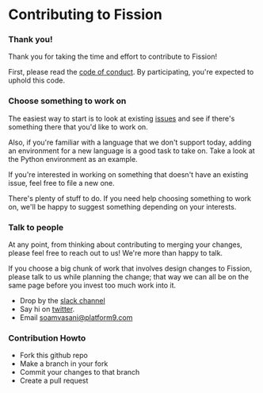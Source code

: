 # Contributing to Fission

### Thank you!

Thank you for taking the time and effort to contribute to Fission!

First, please read the [code of conduct](CODE_OF_CONDUCT.md).  By
participating, you're expected to uphold this code.

### Choose something to work on

The easiest way to start is to look at existing
[issues](https://github.com/fission/fission/issues) and see if there's
something there that you'd like to work on.

Also, if you're familiar with a language that we don't support today,
adding an environment for a new language is a good task to take on.
Take a look at the Python environment as an example.

If you're interested in working on something that doesn't have an
existing issue, feel free to file a new one.

There's plenty of stuff to do.  If you need help choosing something to
work on, we'll be happy to suggest something depending on your
interests.

### Talk to people

At any point, from thinking about contributing to merging your
changes, please feel free to reach out to us!  We're more than happy
to talk.

If you choose a big chunk of work that involves design changes to
Fission, please talk to us while planning the change; that way we can
all be on the same page before you invest too much work into it.

 * Drop by the [slack channel](http://slack.fission.io)
 * Say hi on [twitter](https://twitter.com/fissionio).
 * Email soamvasani@platform9.com

### Contribution Howto

 * Fork this github repo
 * Make a branch in your fork
 * Commit your changes to that branch
 * Create a pull request
